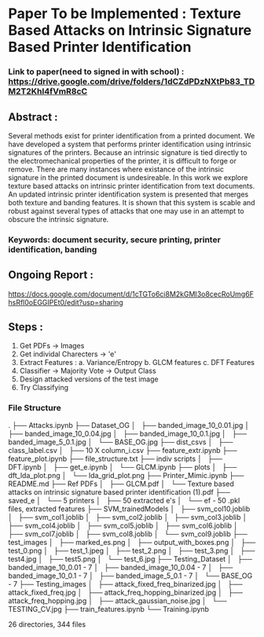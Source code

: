 # Paper To be Implemented : Texture Based Attacks on Intrinsic Signature Based Printer Identification

### Link to paper(need to signed in with school) : https://drive.google.com/drive/folders/1dCZdPDzNXtPb83_TDM2T2Khl4fVmR8cC

## Abstract : 
Several methods exist for printer identification from a printed document. We have developed a system that performs printer identification using intrinsic signatures of the printers. Because an intrinsic signature is tied directly to the electromechanical properties of the printer, it is difficult to forge or remove. There are many instances where existance of the intrinsic signature in the printed document is undesireable. In this work we explore texture based attacks on intrinsic printer identification from text documents. An updated intrinsic printer identification system is presented that merges both texture and banding features. It is shown that this system is scable and robust against several types of attacks that one may use in an attempt to obscure the intrinsic
signature.

### Keywords: document security, secure printing, printer identification, banding

## Ongoing Report : 

https://docs.google.com/document/d/1cTGTo6ci8M2kGMI3o8cecRoUmg6FhsRfl0oEGGIPEt0/edit?usp=sharing

## Steps : 

1. Get PDFs -> Images
2. Get individal Charecters -> 'e'  
3. Extract Features :
	a. Variance/Entropy
	b. GLCM features
	c. DFT Features
4. Classifier -> Majority Vote -> Output Class
5. Design attacked versions of the test image
6. Try Classifying

### File Structure 
.
├── Attacks.ipynb
├── Dataset_OG
│   ├── banded_image_10_0.01.jpg
│   ├── banded_image_10_0.04.jpg
│   ├── banded_image_10_0.1.jpg
│   ├── banded_image_5_0.1.jpg
│   └── BASE_OG.jpg
├── dist_csvs
│   ├── class_label.csv
│   ├── 10 X column_i.csv
├── feature_extr.ipynb
├── feature_plot.ipynb
├── file_structure.txt
├── indiv scripts
│   ├── DFT.ipynb
│   ├── get_e.ipynb
│   └── GLCM.ipynb
├── plots
│   ├── dft_lda_plot.png
│   └── lda_grid_plot.png
├── Printer_Mimic.ipynb
├── README.md
├── Ref PDFs
│   ├── GLCM.pdf
│   └── Texture based attacks on intrinsic signature based printer identification (1).pdf
├── saved_e
│   └── 5 printers
│       ├── 50 extracted e's
│       └── ef - 50 .pkl files, extracted features
├── SVM_trainedModels
│   ├── svm_col10.joblib
│   ├── svm_col1.joblib
│   ├── svm_col2.joblib
│   ├── svm_col3.joblib
│   ├── svm_col4.joblib
│   ├── svm_col5.joblib
│   ├── svm_col6.joblib
│   ├── svm_col7.joblib
│   ├── svm_col8.joblib
│   └── svm_col9.joblib
├── test_images
│   ├── marked_es.png
│   ├── output_with_boxes.png
│   ├── test_0.png
│   ├── test_1.jpeg
│   ├── test_2.png
│   ├── test_3.png
│   ├── test4.jpg
│   ├── test5.png
│   └── test_6.jpg
├── Testing_Dataset
│   ├── banded_image_10_0.01 - 7
│   ├── banded_image_10_0.04 - 7
│   ├── banded_image_10_0.1 - 7
│   ├── banded_image_5_0.1 - 7
│   └── BASE_OG - 7
├── Testing_images
│   ├── attack_fixed_freq_binarized.jpg
│   ├── attack_fixed_freq.jpg
│   ├── attack_freq_hopping_binarized.jpg
│   ├── attack_freq_hopping.jpg
│   ├── attack_gaussian_noise.jpg
│   └── TESTING_CV.jpg
├── train_features.ipynb
└── Training.ipynb

26 directories, 344 files
